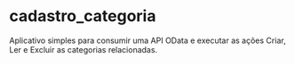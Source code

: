 # cadastro_categoria
Aplicativo simples para consumir uma API OData e executar as ações Criar, Ler e Excluir as categorias relacionadas.
